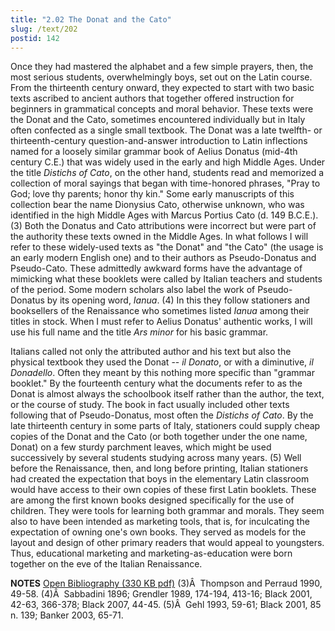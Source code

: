 ```yaml
---
title: "2.02 The Donat and the Cato"
slug: /text/202
postid: 142
---
```

Once they had mastered the alphabet and a few simple prayers, then, the most serious students, overwhelmingly boys, set out on the Latin course. From the thirteenth century onward, they expected to start with two basic texts ascribed to ancient authors that together offered instruction for beginners in grammatical concepts and moral behavior. These texts were the Donat and the Cato, sometimes encountered individually but in Italy often confected as a single small textbook. The Donat was a late twelfth- or thirteenth-century question-and-answer introduction to Latin inflections named for a loosely similar grammar book of Aelius Donatus (mid-4th century C.E.) that was widely used in the early and high Middle Ages. Under the title <em>Distichs of Cato</em>, on the other hand, students read and memorized a collection of moral sayings that began with time-honored phrases, "Pray to God; love thy parents; honor thy kin." Some early manuscripts of this collection bear the name Dionysius Cato, otherwise unknown, who was identified in the high Middle Ages with Marcus Portius Cato (d. 149 B.C.E.). (3) Both the Donatus and Cato attributions were incorrect but were part of the authority these texts owned in the Middle Ages. In what follows I will refer to these widely-used texts as "the Donat" and "the Cato" (the usage is an early modern English one) and to their authors as Pseudo-Donatus and Pseudo-Cato. These admittedly awkward forms have the advantage of mimicking what these booklets were called by Italian teachers and students of the period. Some modern scholars also label the work of Pseudo-Donatus by its opening word, <em>Ianua</em>. (4) In this they follow stationers and booksellers of the Renaissance who sometimes listed <em>Ianua</em> among their titles in stock. When I must refer to Aelius Donatus' authentic works, I will use his full name and the title <em>Ars minor</em> for his basic grammar.

Italians called not only the attributed author and his text but also the physical textbook they used the Donat -- <em>il Donato</em>, or with a diminutive, <em>il Donadello</em>. Often they meant by this nothing more specific than "grammar booklet." By the fourteenth century what the documents refer to as the Donat is almost always the schoolbook itself rather than the author, the text, or the course of study. The book in fact usually included other texts following that of Pseudo-Donatus, most often the <em>Distichs of Cato</em>. By the late thirteenth century in some parts of Italy, stationers could supply cheap copies of the Donat and the Cato (or both together under the one name, Donat) on a few sturdy parchment leaves, which might be used successively by several students studying across many years. (5) Well before the Renaissance, then, and long before printing, Italian stationers had created the expectation that boys in the elementary Latin classroom would have access to their own copies of these first Latin booklets. These are among the first known books designed specifically for the use of children. They were tools for learning both grammar and morals. They seem also to have been intended as marketing tools, that is, for inculcating the expectation of owning one's own books. They served as models for the layout and design of other primary readers that would appeal to youngsters. Thus, educational marketing and marketing-as-education were born together on the eve of the Italian Renaissance.

<strong>NOTES</strong>
<a href="http://www.humanismforsale.org/bibliography.pdf" target="new">Open Bibliography (330 KB pdf)</a>
(3)Â  Thompson and Perraud 1990, 49-58.
(4)Â  Sabbadini 1896; Grendler 1989, 174-194, 413-16; Black 2001, 42-63, 366-378; Black 2007, 44-45.
(5)Â  Gehl 1993, 59-61; Black 2001, 85 n. 139; Banker 2003, 65-71.
